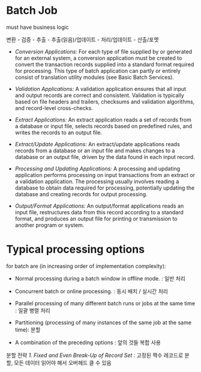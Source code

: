 # Batch Job 
must have business logic

변환 - 검증 - 추출 - 추출(읽음)/업데이트 - 처리/업데이트 - 산출/포멧


- _Conversion Applications:_ For each type of file supplied by or generated for an external system, a conversion application must be created to convert the transaction records supplied into a standard format required for processing. This type of batch application can partly or entirely consist of translation utility modules (see Basic Batch Services).
    
- _Validation Applications:_ A validation application ensures that all input and output records are correct and consistent. Validation is typically based on file headers and trailers, checksums and validation algorithms, and record-level cross-checks.
    
- _Extract Applications:_ An extract application reads a set of records from a database or input file, selects records based on predefined rules, and writes the records to an output file.
    
- _Extract/Update Applications:_ An extract/update applications reads records from a database or an input file and makes changes to a database or an output file, driven by the data found in each input record.
    
- _Processing and Updating Applications:_ A processing and updating application performs processing on input transactions from an extract or a validation application. The processing usually involves reading a database to obtain data required for processing, potentially updating the database and creating records for output processing.
    
- _Output/Format Applications:_ An output/format applications reads an input file, restructures data from this record according to a standard format, and produces an output file for printing or transmission to another program or system.

# Typical processing options 
for batch are (in increasing order of implementation complexity):

- Normal processing during a batch window in offline mode. : 일반 처리
    
- Concurrent batch or online processing. : 동시 배치 / 실시간 처리
    
- Parallel processing of many different batch runs or jobs at the same time : 일괄 병렬 처리
    
- Partitioning (processing of many instances of the same job at the same time):  분할
    
- A combination of the preceding options : 앞의 것들 복합 사용


분할 전략
_1. Fixed and Even Break-Up of Record Set_ : 고정된 짝수 레코드로 분할, 모든 데이터 읽어야 해서 오버헤드 클 수 있음